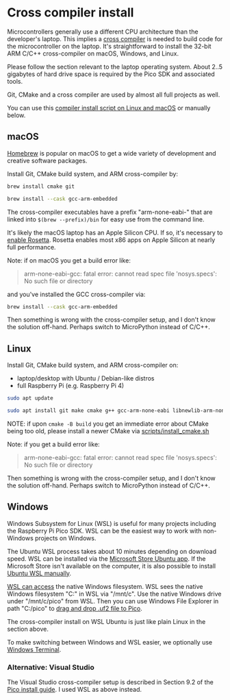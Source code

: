 # Cross compiler install

Microcontrollers generally use a different CPU architecture than the developer's laptop.
This implies a
[cross compiler](https://en.wikipedia.org/wiki/Cross_compiler)
is needed to build code for the microcontroller on the laptop.
It's straightforward to install the 32-bit ARM C/C++ cross-compiler on macOS, Windows, and Linux.

Please follow the section relevant to the laptop operating system.
About 2..5 gigabytes of hard drive space is required by the Pico SDK and associated tools.

Git, CMake and a cross compiler are used by almost all full projects as well.

You can use this
[compiler install script on Linux and macOS](../scripts/install_cross_compiler.sh)
or manually below.

## macOS

[Homebrew](https://brew.sh)
is popular on macOS to get a wide variety of development and creative software packages.

Install Git, CMake build system, and ARM cross-compiler by:

```sh
brew install cmake git

brew install --cask gcc-arm-embedded
```

The cross-compiler executables have a prefix "arm-none-eabi-" that are linked into `$(brew --prefix)/bin` for easy use from the command line.

It's likely the macOS laptop has an Apple Silicon CPU.
If so, it's necessary to
[enable Rosetta](https://support.apple.com/en-us/HT211861).
Rosetta enables most x86 apps on Apple Silicon at nearly full performance.

Note: if on macOS you get a build error like:

> arm-none-eabi-gcc: fatal error: cannot read spec file 'nosys.specs': No such file or directory

and you've installed the GCC cross-compiler via:

```sh
brew install --cask gcc-arm-embedded
```

Then something is wrong with the cross-compiler setup, and I don't know the solution off-hand.
Perhaps switch to MicroPython instead of C/C++.

## Linux

Install Git, CMake build system, and ARM cross-compiler on:

* laptop/desktop with Ubuntu / Debian-like distros
* full Raspberry Pi (e.g. Raspberry Pi 4)

```sh
sudo apt update

sudo apt install git make cmake g++ gcc-arm-none-eabi libnewlib-arm-none-eabi libstdc++-arm-none-eabi-newlib
```

NOTE: if upon `cmake -B build` you get an immediate error about CMake being too old,
please install a newer CMake via
[scripts/install_cmake.sh](../scripts/install_cmake.sh)

Note: if you get a build error like:

> arm-none-eabi-gcc: fatal error: cannot read spec file 'nosys.specs': No such file or directory

Then something is wrong with the cross-compiler setup, and I don't know the solution off-hand.
Perhaps switch to MicroPython instead of C/C++.

## Windows

Windows Subsystem for Linux (WSL) is useful for many projects including the Raspberry Pi Pico SDK.
WSL can be the easiest way to work with non-Windows projects on Windows.

The Ubuntu WSL process takes about 10 minutes depending on download speed.
WSL can be installed via the
[Microsoft Store Ubuntu app](https://apps.microsoft.com/store/detail/ubuntu/9PDXGNCFSCZV).
If the Microsoft Store isn't available on the computer, it is also possible to install
[Ubuntu WSL manually](https://docs.microsoft.com/en-us/windows/wsl/install).

[WSL can access](https://docs.microsoft.com/en-us/windows/wsl/filesystems)
the native Windows filesystem.
WSL sees the native Windows filesystem "C:" in WSL via "/mnt/c".
Use the native Windows drive under "/mnt/c/pico" from WSL.
Then you can use Windows File Explorer in path "C:/pico" to
[drag and drop .uf2 file to Pico](./upload.md).

The cross-compiler install on WSL Ubuntu is just like plain Linux in the section above.

To make switching between Windows and WSL easier, we optionally use
[Windows Terminal](https://docs.microsoft.com/en-us/windows/terminal/install).

### Alternative: Visual Studio

The Visual Studio cross-compiler setup is described in Section 9.2 of the
[Pico install guide](https://datasheets.raspberrypi.com/pico/getting-started-with-pico.pdf).
I used WSL as above instead.
